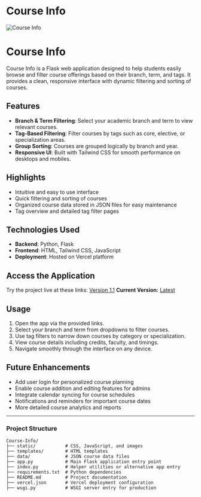 # Course Info

![Course Info](https://github.com/user-attachments/assets/297c5bd7-691d-4c0b-a362-38ad9965124c)


# Course Info

Course Info is a Flask web application designed to help students easily browse and filter course offerings based on their branch, term, and tags. It provides a clean, responsive interface with dynamic filtering and sorting of courses.

## Features

* **Branch & Term Filtering**: Select your academic branch and term to view relevant courses.
* **Tag-Based Filtering**: Filter courses by tags such as core, elective, or specialization areas.
* **Group Sorting**: Courses are grouped logically by branch and year.
* **Responsive UI**: Built with Tailwind CSS for smooth performance on desktops and mobiles.

## Highlights

* Intuitive and easy to use interface
* Quick filtering and sorting of courses
* Organized course data stored in JSON files for easy maintenance
* Tag overview and detailed tag filter pages

## Technologies Used

* **Backend**: Python, Flask
* **Frontend**: HTML, Tailwind CSS, JavaScript
* **Deployment**: Hosted on Vercel platform

## Access the Application

Try the project live at these links:
[Version 1.1]((https://course-info-keshav-chaudharys-projects.vercel.app/))
**Current Version:** [Latest](https://course-info-omega.vercel.app/)

## Usage

1. Open the app via the provided links.
2. Select your branch and term from dropdowns to filter courses.
3. Use tag filters to narrow down courses by category or specialization.
4. View course details including credits, faculty, and timings.
5. Navigate smoothly through the interface on any device.

## Future Enhancements

* Add user login for personalized course planning
* Enable course addition and editing features for admins
* Integrate calendar syncing for course schedules
* Notifications and reminders for important course dates
* More detailed course analytics and reports

---

### Project Structure

```plaintext
Course-Info/
├── static/           # CSS, JavaScript, and images  
├── templates/        # HTML templates  
├── data/             # JSON course data files  
├── app.py            # Main Flask application entry point  
├── index.py          # Helper utilities or alternative app entry  
├── requirements.txt  # Python dependencies  
├── README.md         # Project documentation  
├── vercel.json       # Vercel deployment configuration  
├── wsgi.py           # WSGI server entry for production  
```
